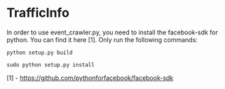 # TrafficInfo

In order to use event_crawler.py, you need to install the facebook-sdk for
python. You can find it here [1]. Only run the following commands:

    python setup.py build
    
    sudo python setup.py install
    
[1] - https://github.com/pythonforfacebook/facebook-sdk
